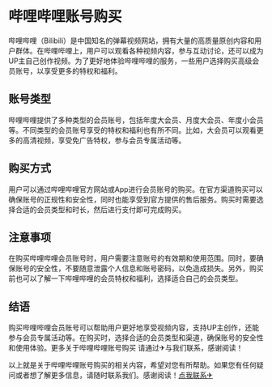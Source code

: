 # 哔哩哔哩账号购买

哔哩哔哩（Bilibili）是中国知名的弹幕视频网站，拥有大量的高质量原创内容和用户群体。在哔哩哔哩上，用户可以观看各种视频内容，参与互动讨论，还可以成为UP主自己创作视频。为了更好地体验哔哩哔哩的服务，一些用户选择购买高级会员账号，以享受更多的特权和福利。

## 账号类型

哔哩哔哩提供了多种类型的会员账号，包括年度大会员、月度大会员、年度小会员等。不同类型的会员账号享受的特权和福利也有所不同。比如，大会员可以观看更多的高清视频，享受免广告特权，参与会员专属活动等。

## 购买方式

用户可以通过哔哩哔哩官方网站或App进行会员账号的购买。在官方渠道购买可以确保账号的正规性和安全性，同时也能享受到官方提供的售后服务。购买时需要选择合适的会员类型和时长，然后进行支付即可完成购买。

## 注意事项

在购买哔哩哔哩会员账号时，用户需要注意账号的有效期和使用范围。同时，要确保账号的安全性，不要随意泄露个人信息和账号密码，以免造成损失。另外，购买前也可以了解一下哔哩哔哩的会员特权和福利，选择适合自己的会员类型。

## 结语

购买哔哩哔哩会员账号可以帮助用户更好地享受视频内容，支持UP主创作，还能参与会员专属活动等。在购买时，选择合适的会员类型和渠道，确保账号的安全性和使用体验。更多关于哔哩哔哩账号购买 请通过✈与我们联系，感谢阅读！

以上就是关于哔哩哔哩账号购买的相关内容，希望对您有所帮助。如果您有任何疑问或者想了解更多信息，请随时联系我们。感谢阅读！[点我联系✈](https://web.G208.com)